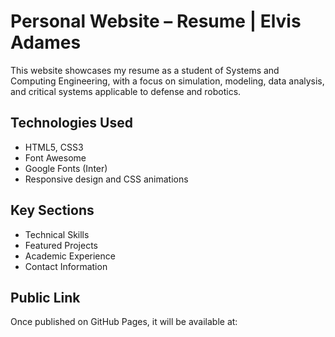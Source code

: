 # Personal Website – Resume | Elvis Adames

This website showcases my resume as a student of Systems and Computing Engineering, with a focus on simulation, modeling, data analysis, and critical systems applicable to defense and robotics.

## Technologies Used

- HTML5, CSS3  
- Font Awesome  
- Google Fonts (Inter)  
- Responsive design and CSS animations

## Key Sections

- Technical Skills  
- Featured Projects  
- Academic Experience  
- Contact Information

## Public Link

Once published on GitHub Pages, it will be available at:


